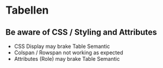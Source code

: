 # Tabellen
## Be aware of CSS / Styling and Attributes

- CSS Display may brake Table Semantic
- Colspan / Rowspan not working as expected
- Attributes (Role) may brake Table Semantic
